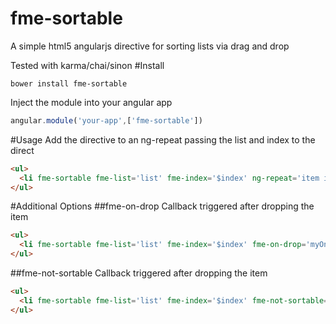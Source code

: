 # fme-sortable
A simple html5 angularjs directive for sorting lists via drag and drop

Tested with karma/chai/sinon
#Install
```
bower install fme-sortable
```
Inject the module into your angular app
```js
angular.module('your-app',['fme-sortable'])
```

#Usage
Add the directive to an ng-repeat passing the list and index to the direct
```html
<ul>
  <li fme-sortable fme-list='list' fme-index='$index' ng-repeat='item in list'>{{list.name}}</li>
</ul>
```

#Additional Options
##fme-on-drop
Callback triggered after dropping the item
```html
<ul>
  <li fme-sortable fme-list='list' fme-index='$index' fme-on-drop='myOnDropFunction()' ng-repeat='item in list'>{{list.name}}</li>
</ul>
```
##fme-not-sortable
Callback triggered after dropping the item
```html
<ul>
  <li fme-sortable fme-list='list' fme-index='$index' fme-not-sortable='myFunctionToDetermineIfThingsAreNotSortable()' ng-repeat='item in list'>{{list.name}}</li>
</ul>
```
